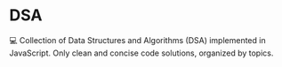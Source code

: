 # DSA
💻 Collection of Data Structures and Algorithms (DSA) implemented in JavaScript. Only clean and concise code solutions, organized by topics.
